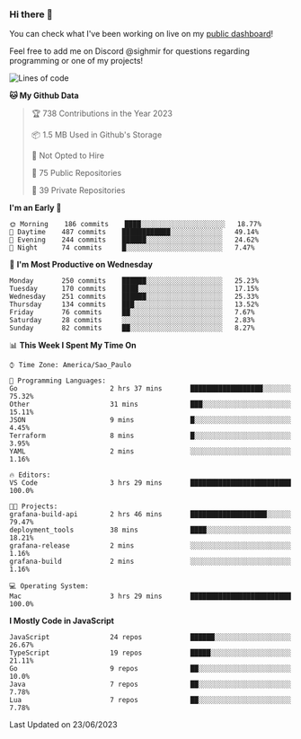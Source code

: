 ### Hi there 👋

<!--
**guicaulada/guicaulada** is a ✨ _special_ ✨ repository because its `README.md` (this file) appears on your GitHub profile.

Here are some ideas to get you started:

- 🔭 I’m currently working on ...
- 🌱 I’m currently learning ...
- 👯 I’m looking to collaborate on ...
- 🤔 I’m looking for help with ...
- 💬 Ask me about ...
- 📫 How to reach me: ...
- 😄 Pronouns: ...
- ⚡ Fun fact: ...
-->

You can check what I've been working on live on my [public dashboard](https://guicaulada.grafana.net/public-dashboards/7b7f644500ec4e6cb5d7a4e7b5ed0dab)!

Feel free to add me on Discord @sighmir for questions regarding programming or one of my projects!

<!--START_SECTION:waka-->
![Lines of code](https://img.shields.io/badge/From%20Hello%20World%20I%27ve%20Written-11.0%20million%20lines%20of%20code-blue)

**🐱 My Github Data** 

> 🏆 738 Contributions in the Year 2023
 > 
> 📦 1.5 MB Used in Github's Storage 
 > 
> 🚫 Not Opted to Hire
 > 
> 📜 75 Public Repositories 
 > 
> 🔑 39 Private Repositories  
 > 
**I'm an Early 🐤** 

```text
🌞 Morning    186 commits    ████░░░░░░░░░░░░░░░░░░░░░   18.77% 
🌆 Daytime    487 commits    ████████████░░░░░░░░░░░░░   49.14% 
🌃 Evening    244 commits    ██████░░░░░░░░░░░░░░░░░░░   24.62% 
🌙 Night      74 commits     █░░░░░░░░░░░░░░░░░░░░░░░░   7.47%

```
📅 **I'm Most Productive on Wednesday** 

```text
Monday       250 commits    ██████░░░░░░░░░░░░░░░░░░░   25.23% 
Tuesday      170 commits    ████░░░░░░░░░░░░░░░░░░░░░   17.15% 
Wednesday    251 commits    ██████░░░░░░░░░░░░░░░░░░░   25.33% 
Thursday     134 commits    ███░░░░░░░░░░░░░░░░░░░░░░   13.52% 
Friday       76 commits     ██░░░░░░░░░░░░░░░░░░░░░░░   7.67% 
Saturday     28 commits     ░░░░░░░░░░░░░░░░░░░░░░░░░   2.83% 
Sunday       82 commits     ██░░░░░░░░░░░░░░░░░░░░░░░   8.27%

```


📊 **This Week I Spent My Time On** 

```text
⌚︎ Time Zone: America/Sao_Paulo

💬 Programming Languages: 
Go                       2 hrs 37 mins       ██████████████████░░░░░░░   75.32% 
Other                    31 mins             ███░░░░░░░░░░░░░░░░░░░░░░   15.11% 
JSON                     9 mins              █░░░░░░░░░░░░░░░░░░░░░░░░   4.45% 
Terraform                8 mins              █░░░░░░░░░░░░░░░░░░░░░░░░   3.95% 
YAML                     2 mins              ░░░░░░░░░░░░░░░░░░░░░░░░░   1.16%

🔥 Editors: 
VS Code                  3 hrs 29 mins       █████████████████████████   100.0%

🐱‍💻 Projects: 
grafana-build-api        2 hrs 46 mins       ███████████████████░░░░░░   79.47% 
deployment_tools         38 mins             ████░░░░░░░░░░░░░░░░░░░░░   18.21% 
grafana-release          2 mins              ░░░░░░░░░░░░░░░░░░░░░░░░░   1.16% 
grafana-build            2 mins              ░░░░░░░░░░░░░░░░░░░░░░░░░   1.16%

💻 Operating System: 
Mac                      3 hrs 29 mins       █████████████████████████   100.0%

```

**I Mostly Code in JavaScript** 

```text
JavaScript               24 repos            ██████░░░░░░░░░░░░░░░░░░░   26.67% 
TypeScript               19 repos            █████░░░░░░░░░░░░░░░░░░░░   21.11% 
Go                       9 repos             ██░░░░░░░░░░░░░░░░░░░░░░░   10.0% 
Java                     7 repos             ██░░░░░░░░░░░░░░░░░░░░░░░   7.78% 
Lua                      7 repos             ██░░░░░░░░░░░░░░░░░░░░░░░   7.78%

```



 Last Updated on 23/06/2023
<!--END_SECTION:waka-->
